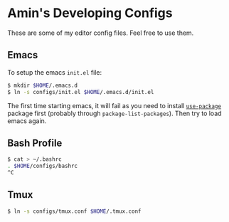 # Amin's Developing Configs

These are some of my editor config files. Feel free to use them.

## Emacs

To setup the emacs `init.el` file:

```bash
$ mkdir $HOME/.emacs.d
$ ln -s configs/init.el $HOME/.emacs.d/init.el
```

The first time starting emacs, it will fail as you need to install
[`use-package`](https://github.com/jwiegley/use-package) package first (probably
through `package-list-packages`). Then try to load emacs again.

## Bash Profile

```bash
$ cat > ~/.bashrc
. $HOME/configs/bashrc
^C
```

## Tmux

```bash
$ ln -s configs/tmux.conf $HOME/.tmux.conf
```
